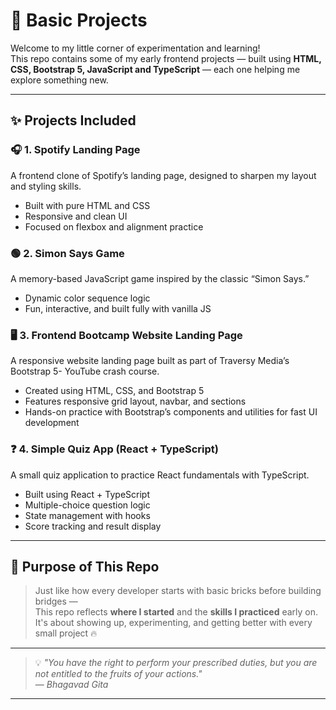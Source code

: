 # 🌱 Basic Projects

Welcome to my little corner of experimentation and learning!  
This repo contains some of my early frontend projects — built using **HTML, CSS, Bootstrap 5, JavaScript and TypeScript** — each one helping me explore something new.

---

## ✨ Projects Included

### 🎧 1. Spotify Landing Page  
A frontend clone of Spotify’s landing page, designed to sharpen my layout and styling skills.  
- Built with pure HTML and CSS  
- Responsive and clean UI  
- Focused on flexbox and alignment practice

### 🟢 2. Simon Says Game  
A memory-based JavaScript game inspired by the classic “Simon Says.”  
- Dynamic color sequence logic    
- Fun, interactive, and built fully with vanilla JS

### 🖥 3. Frontend Bootcamp Website Landing Page
A responsive website landing page built as part of Traversy Media’s Bootstrap 5- YouTube crash course.
- Created using HTML, CSS, and Bootstrap 5
- Features responsive grid layout, navbar, and sections
- Hands-on practice with Bootstrap’s components and utilities for fast UI development

### ❓ 4. Simple Quiz App (React + TypeScript)
A small quiz application to practice React fundamentals with TypeScript.
- Built using React + TypeScript
- Multiple-choice question logic
- State management with hooks
- Score tracking and result display

---

## 🎯 Purpose of This Repo

> Just like how every developer starts with basic bricks before building bridges —  
> This repo reflects **where I started** and the **skills I practiced** early on.  
> It's about showing up, experimenting, and getting better with every small project 🔥

---

> 💡 _"You have the right to perform your prescribed duties, but you are not entitled to the fruits of your actions."_  
> — *Bhagavad Gita*

---
